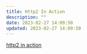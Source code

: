 ```yaml
---
title: Http2 In Action
description: ""
date: 2023-02-27 14:09:50
updated: 2023-02-27 14:09:50
---
```


[http2 in action](https://cntransgroup.github.io/http2ia)
